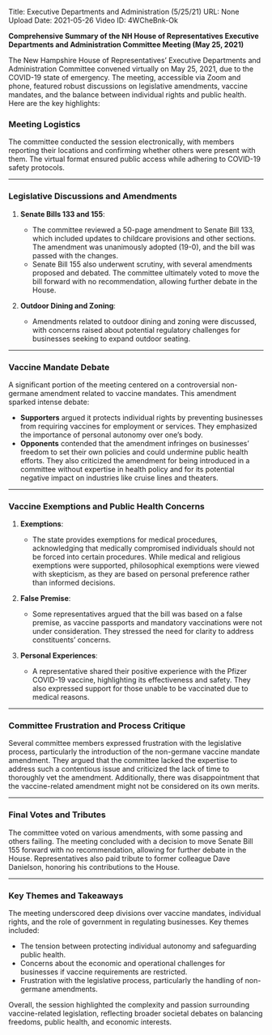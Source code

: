 Title: Executive Departments and Administration  (5/25/21)
URL: None
Upload Date: 2021-05-26
Video ID: 4WCheBnk-Ok

**Comprehensive Summary of the NH House of Representatives Executive Departments and Administration Committee Meeting (May 25, 2021)**

The New Hampshire House of Representatives’ Executive Departments and Administration Committee convened virtually on May 25, 2021, due to the COVID-19 state of emergency. The meeting, accessible via Zoom and phone, featured robust discussions on legislative amendments, vaccine mandates, and the balance between individual rights and public health. Here are the key highlights:

### **Meeting Logistics**
The committee conducted the session electronically, with members reporting their locations and confirming whether others were present with them. The virtual format ensured public access while adhering to COVID-19 safety protocols.

---

### **Legislative Discussions and Amendments**
1. **Senate Bills 133 and 155**:
   - The committee reviewed a 50-page amendment to Senate Bill 133, which included updates to childcare provisions and other sections. The amendment was unanimously adopted (19-0), and the bill was passed with the changes.
   - Senate Bill 155 also underwent scrutiny, with several amendments proposed and debated. The committee ultimately voted to move the bill forward with no recommendation, allowing further debate in the House.

2. **Outdoor Dining and Zoning**:
   - Amendments related to outdoor dining and zoning were discussed, with concerns raised about potential regulatory challenges for businesses seeking to expand outdoor seating.

---

### **Vaccine Mandate Debate**
A significant portion of the meeting centered on a controversial non-germane amendment related to vaccine mandates. This amendment sparked intense debate:
- **Supporters** argued it protects individual rights by preventing businesses from requiring vaccines for employment or services. They emphasized the importance of personal autonomy over one’s body.
- **Opponents** contended that the amendment infringes on businesses’ freedom to set their own policies and could undermine public health efforts. They also criticized the amendment for being introduced in a committee without expertise in health policy and for its potential negative impact on industries like cruise lines and theaters.

---

### **Vaccine Exemptions and Public Health Concerns**
1. **Exemptions**:
   - The state provides exemptions for medical procedures, acknowledging that medically compromised individuals should not be forced into certain procedures. While medical and religious exemptions were supported, philosophical exemptions were viewed with skepticism, as they are based on personal preference rather than informed decisions.

2. **False Premise**:
   - Some representatives argued that the bill was based on a false premise, as vaccine passports and mandatory vaccinations were not under consideration. They stressed the need for clarity to address constituents’ concerns.

3. **Personal Experiences**:
   - A representative shared their positive experience with the Pfizer COVID-19 vaccine, highlighting its effectiveness and safety. They also expressed support for those unable to be vaccinated due to medical reasons.

---

### **Committee Frustration and Process Critique**
Several committee members expressed frustration with the legislative process, particularly the introduction of the non-germane vaccine mandate amendment. They argued that the committee lacked the expertise to address such a contentious issue and criticized the lack of time to thoroughly vet the amendment. Additionally, there was disappointment that the vaccine-related amendment might not be considered on its own merits.

---

### **Final Votes and Tributes**
The committee voted on various amendments, with some passing and others failing. The meeting concluded with a decision to move Senate Bill 155 forward with no recommendation, allowing for further debate in the House. Representatives also paid tribute to former colleague Dave Danielson, honoring his contributions to the House.

---

### **Key Themes and Takeaways**
The meeting underscored deep divisions over vaccine mandates, individual rights, and the role of government in regulating businesses. Key themes included:
- The tension between protecting individual autonomy and safeguarding public health.
- Concerns about the economic and operational challenges for businesses if vaccine requirements are restricted.
- Frustration with the legislative process, particularly the handling of non-germane amendments.

Overall, the session highlighted the complexity and passion surrounding vaccine-related legislation, reflecting broader societal debates on balancing freedoms, public health, and economic interests.